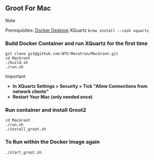 ## Groot For Mac
> [!NOTE]
> Prerequisites: 
> [Docker Desktop](https://www.docker.com/products/docker-desktop/)
> XQuartz `brew install --cask xquartz`

### Build Docker Container and run XQuartz for the first time
```
git clone git@github.com:NTU-Mecatron/MacGroot.git
cd MacGroot
./build.sh
./run.sh
```

> [!IMPORTANT]
> - **In XQuartz Settings > Security > Tick "Allow Connections from network clients"**
> - **Restart Your Mac (only needed once)**

### Run container and install Groot2
```
cd MacGroot
./run.sh
./install_groot.sh
```
### To Run within the Docker Image again
```
./start_groot.sh
```
